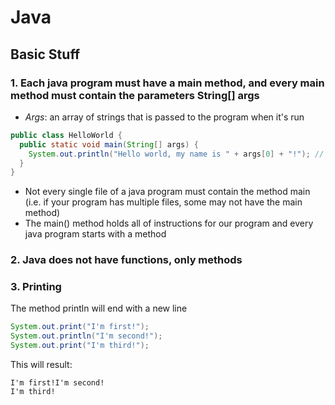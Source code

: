 # Java

## Basic Stuff

### 1. Each java program must have a main method, and every main method must contain the parameters String[] args

- *Args*: an array of strings that is passed to the program when it's run

```java
public class HelloWorld {
  public static void main(String[] args) {
    System.out.println("Hello world, my name is " + args[0] + "!"); // This will read the first string of the array args
  }
}
```

- Not every single file of a java program must contain the method main (i.e. if your program has multiple files, some may not have the main method)
- The main() method holds all of instructions for our program and every java program starts with a method

### 2. Java does not have functions, only methods

### 3. Printing

The method println will end with a new line

```java
System.out.print("I'm first!");
System.out.println("I'm second!");
System.out.print("I'm third!");
```

This will result:
```text
I'm first!I'm second!
I'm third!
```


